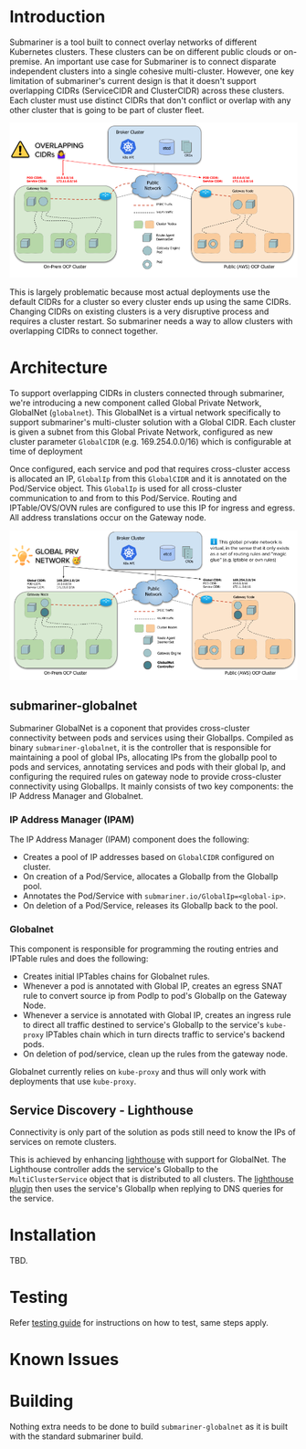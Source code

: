 # Introduction

Submariner is a tool built to connect overlay networks of different Kubernetes clusters. These clusters can be on different public clouds or on-premise. An important use case for Submariner is to connect disparate independent clusters into a single cohesive multi-cluster.
 However, one key limitation of submariner's current design is that it doesn't support overlapping CIDRs (ServiceCIDR and ClusterCIDR) across these clusters. Each cluster must use distinct CIDRs that don't conflict or overlap with any other cluster that is going to be part of cluster fleet.

![Figure 1 - Problem with overlapping CIDRs](img/globalnet/overlappingcidr-problem.png)

This is largely problematic because most actual deployments use the default CIDRs for a cluster so every cluster ends up using the same CIDRs. Changing CIDRs on existing clusters is a very disruptive process and requires a cluster restart. So submariner needs a way to allow clusters with overlapping CIDRs to connect together.

# Architecture

To support overlapping CIDRs in clusters connected through submariner, we're introducing a new component called Global Private Network, GlobalNet (`globalnet`). This GlobalNet is a virtual network specifically to support submariner's multi-cluster solution with a Global CIDR. Each cluster is given a subnet from this Global Private Network, configured as new cluster parameter `GlobalCIDR` (e.g. 169.254.0.0/16) which is configurable at time of deployment

Once configured, each service and pod that requires cross-cluster access is allocated an IP, `GlobalIp` from this `GlobalCIDR` and it is annotated on the Pod/Service object. This `GlobalIp` is used for all cross-cluster communication to and from to this Pod/Service. Routing and IPTable/OVS/OVN rules are configured to use this IP for ingress and egress. All address translations occur on the Gateway node.

![Figure 1 - Proposed solution](img/globalnet/overlappingcidr-solution.png)

## submariner-globalnet

Submariner GlobalNet is a coponent that provides cross-cluster connectivity between pods and services using their GlobalIps. Compiled as binary `submariner-globalnet`, it is the controller that is responsible for maintaining a pool of global IPs, allocating IPs from the globalIp pool to pods and services, annotating services and pods with their global Ip, and configuring the required rules on gateway node to provide cross-cluster connectivity using GlobalIps. It mainly consists of two key components: the IP Address Manager and Globalnet.

### IP Address Manager (IPAM)

The IP Address Manager (IPAM) component does the following:

* Creates a pool of IP addresses based on `GlobalCIDR` configured on cluster.
* On creation of a Pod/Service, allocates a GlobalIp from the GlobalIp pool.
* Annotates the Pod/Service with `submariner.io/GlobalIp=<global-ip>`.
* On deletion of a Pod/Service, releases its GlobalIp back to the pool.

### Globalnet

This component is responsible for programming the routing entries and IPTable rules and does the following:

* Creates initial IPTables chains for Globalnet rules.
* Whenever a pod is annotated with Global IP, creates an egress SNAT rule to convert source ip from PodIp to pod's GlobalIp on the Gateway Node.
* Whenever a service is annotated with Global IP, creates an ingress rule to direct all traffic destined to service's GlobalIp to the service's `kube-proxy` IPTables chain which in turn directs traffic to service's backend pods.
* On deletion of pod/service, clean up the rules from the gateway node.

Globalnet currently relies on `kube-proxy` and thus will only work with deployments that use `kube-proxy`.

## Service Discovery - Lighthouse

Connectivity is only part of the solution as pods still need to know the IPs of services on remote clusters.

This is achieved by enhancing [lighthouse](https://github.com/submariner-io/lighthouse) with support for GlobalNet. The Lighthouse controller adds the service's GlobalIp to the `MultiClusterService` object that is distributed to all clusters. The [lighthouse plugin](https://github.com/submariner-io/lighthouse/tree/master/plugin/lighthouse) then uses the service's GlobalIp when replying to DNS queries for the service.

# Installation

TBD.

# Testing

Refer [testing guide](testing.md) for instructions on how to test, same steps apply.

# Known Issues

# Building

Nothing extra needs to be done to build `submariner-globalnet` as it is built with the standard submariner build.
